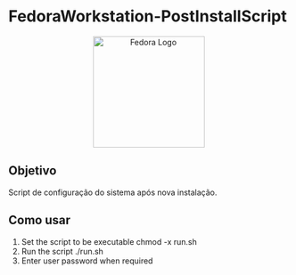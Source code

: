 # FedoraWorkstation-PostInstallScript

<p align="center">
    <img src="../FedoraWorkstation-PostInstallScript/static/logo.png" alt="Fedora Logo" width="200">
</p>

## Objetivo

Script de configuração do sistema após nova instalação.

## Como usar

1. Set the script to be executable chmod -x run.sh
2. Run the script ./run.sh
3. Enter user password when required